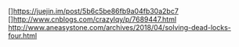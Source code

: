 []https://juejin.im/post/5b6c5be86fb9a04fb30a2bc7
[]http://www.cnblogs.com/crazylqy/p/7689447.html
http://www.aneasystone.com/archives/2018/04/solving-dead-locks-four.html